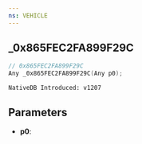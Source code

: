```yaml
---
ns: VEHICLE
---
```

## _0x865FEC2FA899F29C

```c
// 0x865FEC2FA899F29C
Any _0x865FEC2FA899F29C(Any p0);
```

```
NativeDB Introduced: v1207
```

## Parameters
* **p0**:
